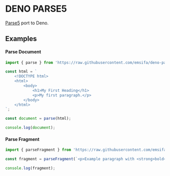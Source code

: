 DENO PARSE5
===========

[Parse5](https://github.com/inikulin/parse5) port to Deno.

## Examples

#### Parse Document

```ts
import { parse } from 'https://raw.githubusercontent.com/emsifa/deno-parse5/master/src/mod.ts';

const html = `
    <!DOCTYPE html>
    <html>
        <body>
            <h1>My First Heading</h1>
            <p>My first paragraph.</p>
        </body>
    </html>
`;

const document = parse(html);

console.log(document);
```

#### Parse Fragment

```ts
import { parseFragment } from 'https://raw.githubusercontent.com/emsifa/deno-parse5/master/src/mod.ts';

const fragment = parseFragment(`<p>Example paragraph with <strong>bold</strong> text</p>`);

console.log(fragment);
```
